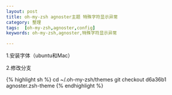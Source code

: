 ```yaml
---
layout: post
title: oh-my-zsh agnoster主题 特殊字符显示异常
category: 整理
tags:  [oh-my-zsh,agnoster,config]
keywords: oh-my-zsh,agnoster,特殊字符显示异常

---
```


1.安装字体（ubuntu和Mac）

2.修改分支

{% highlight sh %}
cd ~/.oh-my-zsh/themes
git checkout d6a36b1 agnoster.zsh-theme
{% endhighlight %}